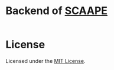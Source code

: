 <h1>Backend of <a href="https://github.com/Scaape/Scaape-flutter-FE">SCAAPE</a></h1>
<img></img>
<h1>License</h1>
Licensed under the <a href="https://github.com/Scaape/Scaape_node_BE/blob/readme/LICENSE">MIT License</a>.
